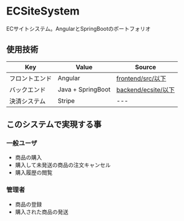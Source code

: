 # ECSiteSystem
ECサイトシステム。AngularとSpringBootのポートフォリオ

## 使用技術

|Key|Value|Source|
|---|---|---|
|フロントエンド|Angular|[frontend/src/以下](https://github.com/YanaPIIDXer/ECSiteSystem/tree/develop/frontend/src)|
|バックエンド|Java + SpringBoot|[backend/ecsite/以下](https://github.com/YanaPIIDXer/ECSiteSystem/tree/develop/backend/ecsite)|
|決済システム|Stripe|---|

## このシステムで実現する事

### 一般ユーザ
- 商品の購入
- 購入して未発送の商品の注文キャンセル
- 購入履歴の閲覧

### 管理者
- 商品の登録
- 購入された商品の発送
